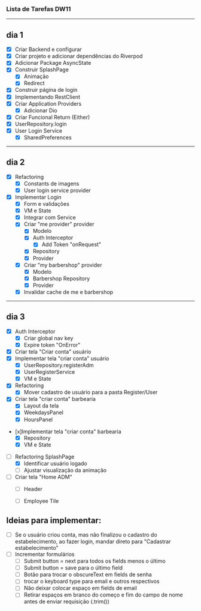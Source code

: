 ### Lista de Tarefas DW11
---
## dia 1

- [x] Criar Backend e configurar 
- [x] Criar projeto e adicionar dependências do Riverpod 
- [x] Adicionar Package AsyncState
- [x] Construir SplashPage
  - [x] Animação
  - [x] Redirect
- [x] Construir página de login 
- [x] Implementando RestClient 
- [x] Criar Application Providers
  - [x] Adicionar Dio 
- [x] Criar Funcional Return (Either) 
- [x] UserRepository.login 
- [x] User Login Service 
  - [x] SharedPreferences 

---
## dia 2

- [x] Refactoring
  - [x] Constants de imagens
  - [x] User login service provider
- [x] Implementar Login
  - [x] Form e validações
  - [x] VM e State
  - [x] Integrar com Service
  - [x] Criar "me provider" provider
    - [x] Modelo
    - [x] Auth Interceptor
      - [x] Add Token "onRequest" 
    - [x] Repository
    - [x] Provider
  - [x] Criar "my barbershop" provider
    - [x] Modelo
    - [x] Barbershop Repository
    - [x] Provider
  - [x] Invalidar cache de me e barbershop

---
## dia 3

- [x] Auth Interceptor
  - [x] Criar global nav key
  - [x] Expire token "OnError" 
- [x] Criar tela "Criar conta" usuário       
- [x] Implementar tela "criar conta" usuário
  - [x] UserRepository.registerAdm
  - [x] UserRegisterService
  - [x] VM e State 
- [x] Refactoring 
  - [x] Mover cadastro de usuário para a pasta Register/User    
- [x] Criar tela "criar conta" barbearia 
  - [x] Layout da tela
  - [x] WeekdaysPanel
  - [x] HoursPanel
- [x]Implementar tela "criar conta" barbearia    
  - [x] Repository
  - [x] VM e State
- [ ] Refactoring SplashPage
  - [x] Identificar usuário logado
  - [ ] Ajustar visualização da animação
- [ ] Criar tela "Home ADM" 
  - [ ] Header
  - [ ] Employee Tile    



## Ideias para implementar:

- [ ] Se o usuário criou conta, mas não finalizou o cadastro do estabelecimento, ao fazer login, mandar direto para "Cadastrar estabelecimento"
- [ ] Incrementar formulários
  - [ ] Submit button = next para todos os fields menos o último
  - [ ] Submit button = save para o último field
  - [ ] Botão para trocar o obscureText em fields de senha
  - [ ] trocar o keyboard type para email e outros respectivos
  - [ ] Não deixar colocar espaço em fields de email
  - [ ] Retirar espaços em branco do começo e fim do campo de nome antes de enviar requisição (.trim())